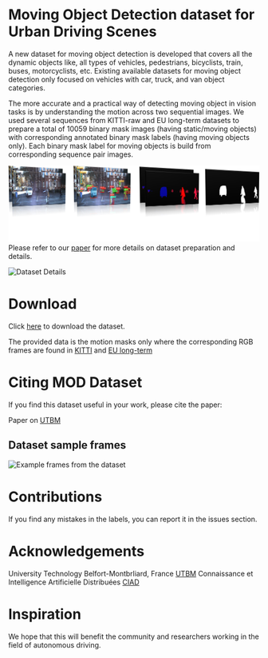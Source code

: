# Moving Object Detection dataset for Urban Driving Scenes

A new dataset for moving object detection is developed that covers all the dynamic objects like, all types of vehicles, pedestrians, bicyclists, train, buses, motorcyclists, etc. Existing available datasets for moving object detection only focused on vehicles with car, truck, and van object categories.

The more accurate and a practical way of detecting moving object in vision tasks is by understanding the motion across two sequential images. We used several sequences from KITTI-raw and EU long-term datasets to prepare a total of 10059 binary mask images (having static/moving objects) with corresponding annotated binary mask labels (having moving objects only). Each binary mask label for moving objects is build from corresponding sequence pair images.

![Dataset Preparation](Dataset_prep.png)
Please refer to our [paper]() for more details on dataset preparation and details.

![Dataset Details](tabel.png.png)
# Download

Click [here]() to download the dataset. 

The provided data is the motion masks only where the corresponding RGB frames are found in [KITTI](http://www.cvlibs.net/datasets/kitti/raw_data.php) and [EU long-term](https://epan-utbm.github.io/utbm_robocar_dataset/)

# Citing MOD Dataset
If you find this dataset useful in your work, please cite the paper: 

Paper on [UTBM]() 

## Dataset sample frames
![Example frames from the dataset](images/Dataset_sample.png)

# Contributions
If you find any mistakes in the labels, you can report it in the issues section.

# Acknowledgements
University Technology Belfort-Montbrliard, France [UTBM](https://www.utbm.fr/)
Connaissance et Intelligence Artificielle Distribuées [CIAD](http://www.ciad-lab.fr/)

# Inspiration
We hope that this will benefit the community and researchers working in the field of autonomous driving.
